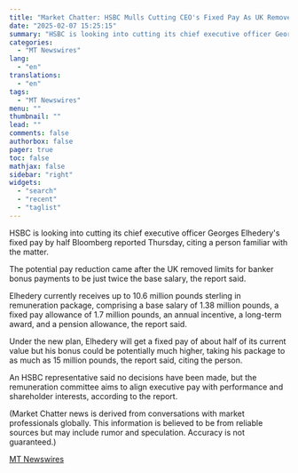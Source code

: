 ```yaml
---
title: "Market Chatter: HSBC Mulls Cutting CEO's Fixed Pay As UK Removes Banker Bonus Limits"
date: "2025-02-07 15:25:15"
summary: "HSBC is looking into cutting its chief executive officer Georges Elhedery's fixed pay by half Bloomberg reported Thursday, citing a person familiar with the matter. The potential pay reduction came after the UK removed limits for banker bonus payments to be just twice the base salary, the report said. Elhedery..."
categories:
  - "MT Newswires"
lang:
  - "en"
translations:
  - "en"
tags:
  - "MT Newswires"
menu: ""
thumbnail: ""
lead: ""
comments: false
authorbox: false
pager: true
toc: false
mathjax: false
sidebar: "right"
widgets:
  - "search"
  - "recent"
  - "taglist"
---
```


HSBC is looking into cutting its chief executive officer Georges Elhedery's fixed pay by half Bloomberg reported Thursday, citing a person familiar with the matter.

The potential pay reduction came after the UK removed limits for banker bonus payments to be just twice the base salary, the report said.

Elhedery currently receives up to 10.6 million pounds sterling in remuneration package, comprising a base salary of 1.38 million pounds, a fixed pay allowance of 1.7 million pounds, an annual incentive, a long-term award, and a pension allowance, the report said.

Under the new plan, Elhedery will get a fixed pay of about half of its current value but his bonus could be potentially much higher, taking his package to as much as 15 million pounds, the report said, citing the person.

An HSBC representative said no decisions have been made, but the remuneration committee aims to align executive pay with performance and shareholder interests, according to the report.

(Market Chatter news is derived from conversations with market professionals globally. This information is believed to be from reliable sources but may include rumor and speculation. Accuracy is not guaranteed.)

[MT Newswires](https://www.tradingview.com/news/mtnewswires.com:20250207:G2464955:0/)

